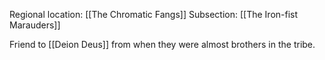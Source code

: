 Regional location: [[The Chromatic Fangs]]
Subsection: [[The Iron-fist Marauders]]

Friend to [[Deion Deus]] from when they were almost brothers in the tribe.